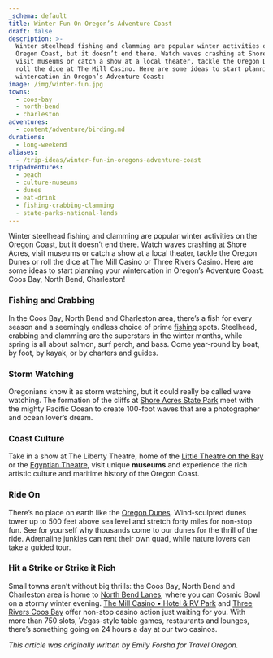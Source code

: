 ```yaml
---
_schema: default
title: Winter Fun On Oregon’s Adventure Coast
draft: false
description: >-
  Winter steelhead fishing and clamming are popular winter activities on the
  Oregon Coast, but it doesn’t end there. Watch waves crashing at Shore Acres,
  visit museums or catch a show at a local theater, tackle the Oregon Dunes or
  roll the dice at The Mill Casino. Here are some ideas to start planning your
  wintercation in Oregon’s Adventure Coast:
image: /img/winter-fun.jpg
towns:
  - coos-bay
  - north-bend
  - charleston
adventures:
  - content/adventure/birding.md
durations:
  - long-weekend
aliases:
  - /trip-ideas/winter-fun-in-oregons-adventure-coast
tripadventures:
  - beach
  - culture-museums
  - dunes
  - eat-drink
  - fishing-crabbing-clamming
  - state-parks-national-lands
---
```


Winter steelhead fishing and clamming are popular winter activities on the Oregon Coast, but it doesn’t end there. Watch waves crashing at Shore Acres, visit museums or catch a show at a local theater, tackle the Oregon Dunes or roll the dice at The Mill Casino or Three Rivers Casino. Here are some ideas to start planning your wintercation in Oregon’s Adventure Coast: Coos Bay, North Bend, Charleston\!

### Fishing and Crabbing

In the Coos Bay, North Bend and Charleston area, there’s a fish for every season and a seemingly endless choice of prime [fishing](/fishing) spots. Steelhead, crabbing and clamming are the superstars in the winter months, while spring is all about salmon, surf perch, and bass. Come year-round by boat, by foot, by kayak, or by charters and guides.

### Storm Watching

Oregonians know it as storm watching, but it could really be called wave watching. The formation of the cliffs at <a target="_blank" href="https://oregonstateparks.org/index.cfm?do=parkPage.dsp_parkPage&amp;parkId=68">Shore Acres State Park</a> meet with the mighty Pacific Ocean to create 100-foot waves that are a photographer and ocean lover’s dream.

### Coast Culture

Take in a show at The Liberty Theatre, home of the <a target="_blank" href="http://thelibertytheatre.org">Little Theatre on the Bay</a> or the <a target="_blank" href="http://egyptiantheatreoregon.com">Egyptian Theatre</a>, visit unique **museums** and experience the rich artistic culture and maritime history of the Oregon Coast.

### Ride On

There’s no place on earth like the [Oregon Dunes](/untamed-dunes). Wind-sculpted dunes tower up to 500 feet above sea level and stretch forty miles for non-stop fun. See for yourself why thousands come to our dunes for the thrill of the ride. Adrenaline junkies can rent their own quad, while nature lovers can take a guided tour.

### Hit a Strike or Strike it Rich

Small towns aren’t without big thrills: the Coos Bay, North Bend and Charleston area is home to <a target="_blank" href="http://northbendlanes.com">North Bend Lanes</a>, where you can Cosmic Bowl on a stormy winter evening. <a target="_blank" href="https://www.themillcasino.com">The Mill Casino &bull; Hotel &amp; RV Park</a> and <a target="_blank" href="https://www.threeriverscasino.com/coos-bay-casino">Three Rivers Coos Bay</a> offer non-stop casino action just waiting for you. With more than 750 slots, Vegas-style table games, restaurants and lounges, there’s something going on 24 hours a day at our two casinos.

*This article was originally written by Emily Forsha for Travel Oregon.*
